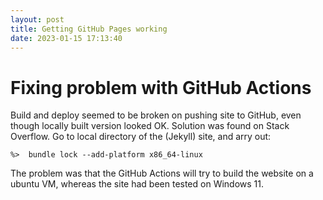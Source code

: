 ```yaml
---
layout: post
title: Getting GitHub Pages working
date: 2023-01-15 17:13:40
---
```


# Fixing problem with GitHub Actions
Build and deploy seemed to be broken on pushing site to GitHub, even though locally built version looked OK. Solution was found on Stack Overflow. Go to local directory of the (Jekyll) site, and arry out:

```console
%>  bundle lock --add-platform x86_64-linux
```
The problem was that the GitHub Actions will try to build the website on a ubuntu VM, whereas the site had been tested on Windows 11.

